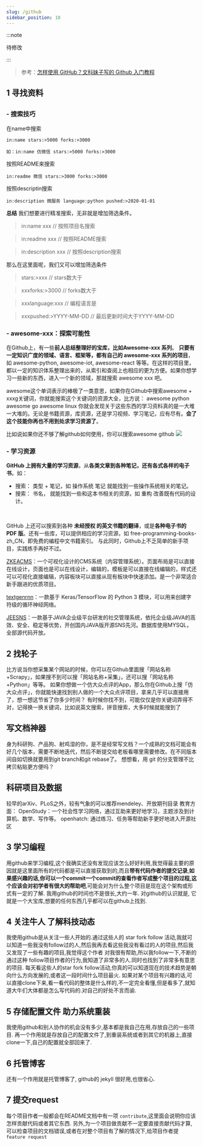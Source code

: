 ```yaml
---
slug: /github
sidebar_position: 10
---
```


:::note

待修改

:::

> 参考：[怎样使用 GitHub？文科妹子写的 Github 入门教程](https://juejin.cn/post/6844903428053811208)

## 1 寻找资料
## 
### - 搜索技巧


在name中搜索
```
in:name stars:>5000 forks:>3000

如：in:name 仿微信 stars:>5000 forks:>3000
```


按照README来搜索
```
in:readme 微信 stars:>3000 forks:>3000
```


按照descriptin搜索
```
in:description 微服务 language:python pushed:>2020-01-01
```


**总结**
我们想要进行精准搜索，无非就是增加筛选条件。
> in:name xxx // 按照项目名搜索

> in:readme xxx // 按照README搜索

> in:description xxx // 按照description搜索

那么在这里面呢，我们又可以增加筛选条件
> stars:>xxx // stars数大于

> xxxforks:>3000 // forks数大于

> xxxlanguage:xxx // 编程语言是

> xxxpushed:>YYYY-MM-DD // 最后更新时间大于YYYY-MM-DD



### - awesome-xxx：探索可能性
在Github上，有一些**前人总结整理好的宝库，比如Awesome-xxx 系列**。
**只要有一定知识广度的领域、语言、框架等，都有自己的 awesome-xxx 系列的项目**，如 awesome-python, awesome-iot, awesome-react 等等。在这样的项目里，都以一定的知识体系整理出来的，从索引和查阅上也相应的更为方便。如果你想学习一些新的东西，进入一个新的领域，那就搜索 awesome xxx 吧。


awesome这个单词表示的棒极了一类意思，如果你在Github中搜索awesome + xxxg关键词，你就能搜索这个关键词的资源大全，比方说：
awesome python
awesome go
awesome linux
你就会发现关于这些东西的学习资料真的是一大堆一大堆的。无论是书籍资源，库资源，还是学习视频、学习笔记，应有尽有。**会了这个技能你再也不用到处求学习资源了**。


比如说如果你还不够了解github如何使用，你可以搜索awesome github
![](https://cdn.nlark.com/yuque/0/2020/jpeg/1730795/1597559911831-92cf7ec1-b322-409d-8d0e-8c421fe9d65d.jpeg#height=824&id=BL8Nd&originHeight=309&originWidth=720&originalType=binary&ratio=1&size=0&status=done&style=none&width=1920)
### 
### - 学习资源
**GitHub 上拥有大量的学习资源**，从**各类文章到各种笔记，**还有各**式各样的电子书**。如：

- 搜索： 类型 + 笔记，如 操作系统 笔记 就能找到一些操作系统相关的笔记。
- 搜索： 书名， 就能找到一些和这本书相关的资源，如 重构 改善既有代码的设计。

​

GitHub 上还可以搜索到各种 **未经授权 的英文书籍的翻译**，或是**各种电子书的 PDF 版**。还有一些库，可以提供相应的学习资源，如 free-programming-books-zh_CN，即免费的编程中文书籍索引。
与此同时，Github上不乏简单的新手项目，实践练手再好不过。
​

[ZKEACMS](https://github.com/SeriaWei/ZKEACMS)：一个可视化设计的CMS系统（内容管理系统）。页面布局是可以直接在线设计，页面也是可以在线设计，编辑的，模板是可以直接在线编辑的，样式还可以可视化直接编辑，内容板块可以直接从现有板块中快速添加。是一个非常适合新手跟进的优质项目。
​

[ textgenrnn](https://github.com/minimaxir/textgenrnn)：一款基于 Keras/TensorFlow 的 Python 3 模块，可以用来创建字符级的循环神经网络。
​

[JEESNS](https://github.com/zchuanzhao/jeesns/)：一款基于JAVA企业级平台研发的社交管理系统，依托企业级JAVA的高效、安全、稳定等优势，开创国内JAVA版开源SNS先河。数据库使用MYSQL，全部源代码开放。


## 2 找轮子
比方说当你想采集某个网站的时候，你可以在Github里面搜「网站名称 +Scrapy」，如果搜不到可以搜「网站名称+采集」，还可以搜「网站名称+Python」等等。
如果你想做一个仿大众点评的App，那么你在Github上搜「仿大众点评」，你就能快速找到别人做的一个大众点评项目，拿来几乎可以直接用了，想一想这节省了你多少时间？
有时候你找不到，可能仅仅是你关键词弄得不对，记得换一换关键词，比如说英文搜索，拼音搜索，大多时候就能搜到了
## 
## 写文档神器
身为科研狗、产品狗、射鸡湿的你，是不是经常写文档？一个成熟的文档可能会有好几个版本，需要不断地迭代，然后不断提交给老板看哪里需要修改。在不同版本间自如切换就要用到git branch和git rebase了。
想想看，用 git 的分支管理不比拷贝粘贴更方便吗？


## 科研项目及数据
较早的arXiv、PLoS之外，较有气象的可以推荐mendeley、开放期刊目录
教育方面：
OpenStudy：一个社会性学习网络，通过互助来更好地学习，主题涉及到计算机、数学、写作等。
openhatch: 通过练习、任务等帮助新手更好地进入开源社区
​

## 3 学习编程
用github来学习编程,这个我确实还没有发现应该怎么好好利用,我觉得最主要的原因就是这里面所有的代码都是可以直接获取到的,而且**带有代码作者的提交记录**,**如果感兴趣的话,你可以一个commit一个commit的查看作者写成整个项目的过程,这个应该会对初学者有很大的帮助吧**,可能会对为什么整个项目是现在这个架构或形式有一定的了解.
我用github的时间也不是很长,大约一年. 对github的认识就是, 它就是一个大宝库,想要的任何东西几乎都可以在github上找到.
​

## 4 关注牛人 了解科技动态
我使用github是从关注一些人开始的.通过这些人的 star fork follow 活动,我就可以知道一些我没有follow过的人,然后我再去看这些我没有看过的人的项目,然后我又发现了一些有趣的项目,我觉得这个作者 对我很有帮助,所以我follow一下,不断的通过这种 follow项目作者的行为,我知道了非常多的人.同时也找到了非常多有意思的项目.
每天看这些人的star fork follow活动,你真的可以知道现在的技术趋势是朝向什么方向发展的,或者这一段时间什么项目最火.
如果对某个项目有兴趣的话,可以直接clone下来,看一看代码的整体是什么样的,不一定完全看懂,但是看多了,就知道大牛们大体都是怎么写代码的.对自己的好处不言而谕.


## 5 存储配置文件 助力系统重装
我使用github和别人协作的机会没有多少,基本都是我自己在用,存放自己的一些项目.
再一个作用就是存放自己的配置文件了,到重装系统或者到其它的机器上,直接clone一下,自己的配置就全部回来了.
​

## 6 托管博客
还有一个作用就是托管博客了, github的 jekyll 很好用,也很省心.


## 7 提交request
每个项目作者一般都会在README文档中有一项 `contribute`,这里面会说明你应该怎样贡献代码或者其它东西. 另外,为一个项目做贡献不一定要直接贡献代码才算,可以检查项目的文档错误,或者在对整个项目有了解的情况下,给项目作者提 `feature request`




## 





